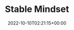 ---
weight: 40000
title: "Stable Mindset"
description: "迷你 4 輯"
icon: library_music
lead: ""
date: 2022-10-10T02:21:15+00:00
lastmod: 2022-10-10T02:21:15+00:00
draft: false
images: []
---